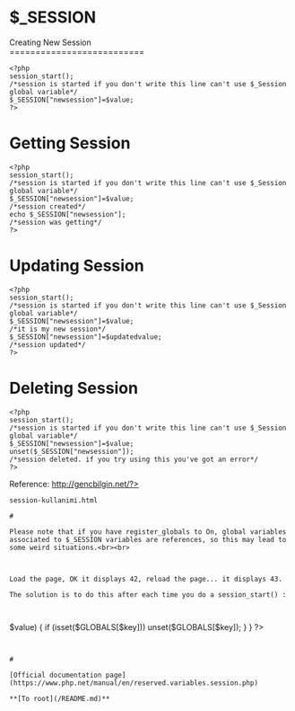 # $_SESSION



Creating New Session<br>==========================<br>

```
<?php 
session_start();
/*session is started if you don't write this line can't use $_Session  global variable*/
$_SESSION["newsession"]=$value;
?>
```

Getting Session
==========================


```
<?php 
session_start();
/*session is started if you don't write this line can't use $_Session  global variable*/
$_SESSION["newsession"]=$value;
/*session created*/
echo $_SESSION["newsession"];
/*session was getting*/
?>
```

Updating Session
==========================


```
<?php 
session_start();
/*session is started if you don't write this line can't use $_Session  global variable*/
$_SESSION["newsession"]=$value;
/*it is my new session*/
$_SESSION["newsession"]=$updatedvalue;
/*session updated*/
?>
```

Deleting Session
==========================


```
<?php 
session_start();
/*session is started if you don't write this line can't use $_Session  global variable*/
$_SESSION["newsession"]=$value;
unset($_SESSION["newsession"]);
/*session deleted. if you try using this you've got an error*/
?>
```


Reference: http://gencbilgin.net/?>
```
session-kullanimi.html  

#

Please note that if you have register_globals to On, global variables associated to $_SESSION variables are references, so this may lead to some weird situations.<br><br>

```
<?php

session_start();

$_SESSION['test'] = 42;
$test = 43;
echo $_SESSION['test'];

?>
```


Load the page, OK it displays 42, reload the page... it displays 43.

The solution is to do this after each time you do a session_start() :



```
<?php

if (ini_get('register_globals'))
{
    foreach ($_SESSION as $key=>$value)
    {
        if (isset($GLOBALS[$key]))
            unset($GLOBALS[$key]);
    }
}

?>
```
  

#

[Official documentation page](https://www.php.net/manual/en/reserved.variables.session.php)

**[To root](/README.md)**